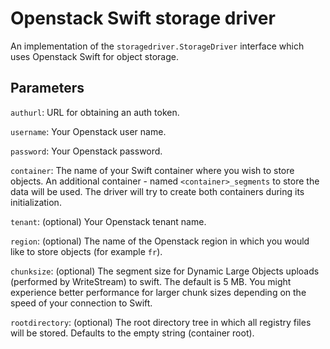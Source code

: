 # Openstack Swift storage driver

An implementation of the `storagedriver.StorageDriver` interface which uses Openstack Swift for object storage.

## Parameters

`authurl`: URL for obtaining an auth token.

`username`: Your Openstack user name.

`password`: Your Openstack password.

`container`: The name of your Swift container where you wish to store objects. An additional container - named `<container>_segments` to store the data will be used. The driver will try to create both containers during its initialization.

`tenant`: (optional) Your Openstack tenant name.

`region`: (optional) The name of the Openstack region in which you would like to store objects (for example `fr`).

`chunksize`: (optional) The segment size for Dynamic Large Objects uploads (performed by WriteStream) to swift. The default is 5 MB. You might experience better performance for larger chunk sizes depending on the speed of your connection to Swift.

`rootdirectory`: (optional) The root directory tree in which all registry files will be stored. Defaults to the empty string (container root).
